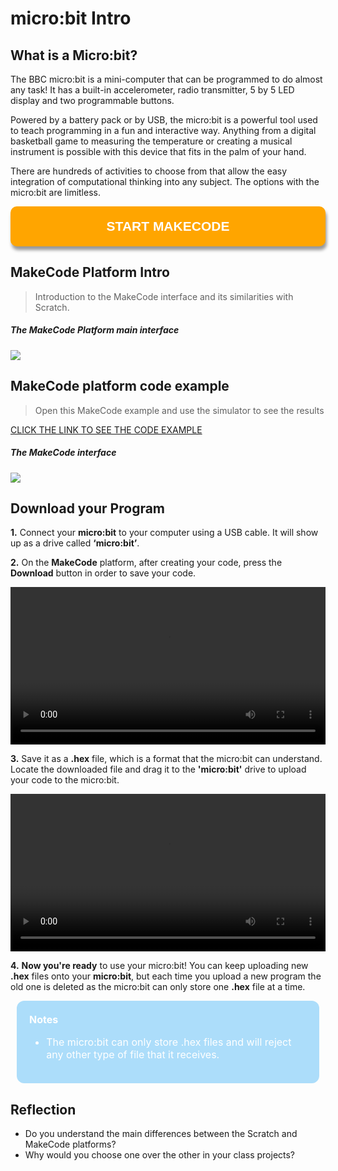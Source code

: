 
# micro:bit Intro

## What is a Micro:bit?
The BBC micro:bit is a mini-computer that can be programmed to do almost any task! It has a built-in accelerometer, radio transmitter, 5 by 5 LED display and two programmable buttons.

Powered by a battery pack or by USB, the micro:bit is a powerful tool used to teach programming in a fun and interactive way.
Anything from a digital basketball game to measuring the temperature or creating a musical instrument is possible with this device that fits in the palm of your hand.

There are hundreds of activities to choose from that allow the easy integration of computational thinking into any subject. The options with the micro:bit are limitless.


<button style="width: 100%; padding: 20px; cursor: pointer; box-shadow: 6px 6px 5px; #999; -webkit-box-shadow: 2px 6px 5px #999; -moz-box-shadow: 6px 6px 5px #999; font-weight: bold; background: orange; color: white; border-radius: 10px; border: 0px solid #999; font-size: 150%;" onclick=" window.open('https://makecode.microbit.org/','_blank')">START MAKECODE</button>

## MakeCode Platform Intro
> Introduction to the MakeCode interface and its similarities with Scratch.

##### The MakeCode Platform main interface
![](/assets/images/pm-mb0/mb0-1.png)

<!-- <div style="color:white;font-size:1rem;background-color:#ACDDFA; margin:10px; padding:20px; border-radius:12px">
<strong>Notes</strong>
	<ul>
		<li>Introduce the MakeCode interface and highlight similarities with Scratch such as Block sections, simulator - stage and coding area</li>
	</ul>
</div> -->

## MakeCode platform code example
> Open this MakeCode example and use the simulator to see the results

[CLICK THE LINK TO SEE THE CODE EXAMPLE](https://makecode.microbit.org/_ccXHpiRv83f8)

##### The MakeCode interface
![](/assets/images/pm-mb0/mb0-2.png)

<!-- <div style="color:white;font-size:1rem;background-color:#ACDDFA; margin:10px; padding:20px; border-radius:12px">
<strong>Notes</strong>
	<ul>
		<li>Live code slowly</li>
        <li>Encourage people to go on the platform and test the code themselves</li>
	</ul>
</div> -->

## Download your Program
**1.** Connect your **micro:bit** to your computer using a USB cable. It will show up as a drive called **‘micro:bit’**.

**2.** On the **MakeCode** platform, after creating your code, press the **Download** button in order to save your code.

<video width="100%" height="" controls>
    <source src="/assets/images/videos/A.mp4" type="video/mp4">
</video>

**3.** Save it as a **.hex** file, which is a format that the micro:bit can understand. Locate the downloaded file and drag it to the **'micro:bit'** drive to upload your code to the micro:bit.
	
<video width="100%" height="" controls>
    <source src="/assets/images/videos/B.mp4" type="video/mp4">
</video>

**4.** **Now you're ready** to use your micro:bit! You can keep uploading new **.hex** files onto your **micro:bit**, but each time you upload a new program the old one is deleted as the micro:bit can only store one **.hex** file at a time.

<div style="color:white;font-size:1rem;background-color:#ACDDFA; margin:10px; padding:20px; border-radius:12px">
<strong>Notes</strong>
	<ul>
		<li>The micro:bit can only store .hex files and will reject any other type of file that it receives.</li>
	</ul>
</div>

## Reflection
* Do you understand the main differences between the Scratch and MakeCode platforms?
* Why would you choose one over the other in your class projects?